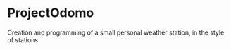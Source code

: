 # ProjectOdomo
Creation and programming of a small personal weather station, in the style of stations
